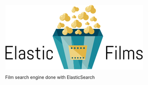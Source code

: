 ![alt text](https://github.com/AxelJunes/ElasticFilms/blob/master/static/img/Logo.png)

Film search engine done with ElasticSearch

